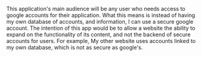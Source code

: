 This application's main audience will be any user who needs access to google accounts for their application. What this means is instead of having my own database of accounts, and information, I can use a secure google account.  The intention of this app would be to allow a website the ability to expand on the functionality of its content, and not the backend of secure accounts for users. For example, My other website uses accounts linked to my own database, which is not as secure as google's.
